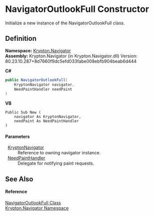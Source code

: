 # NavigatorOutlookFull Constructor


Initialize a new instance of the NavigatorOutlookFull class.



## Definition
**Namespace:** <a href="a21ac074-d119-3dc6-bd1c-d3a12c0128bc.md">Krypton.Navigator</a>  
**Assembly:** Krypton.Navigator (in Krypton.Navigator.dll) Version: 80.23.10.287+8d7660f9dc5efd033fabe008ebfb904beab6d444

**C#**
``` C#
public NavigatorOutlookFull(
	KryptonNavigator navigator,
	NeedPaintHandler needPaint
)
```
**VB**
``` VB
Public Sub New ( 
	navigator As KryptonNavigator,
	needPaint As NeedPaintHandler
)
```



#### Parameters
<dl><dt>  <a href="5b32a15b-85d7-1db8-3c10-e43632f905eb.md">KryptonNavigator</a></dt><dd>Reference to owning navigator instance.</dd><dt>  <a href="33f685bd-f838-7c82-3e84-2827dccd141e.md">NeedPaintHandler</a></dt><dd>Delegate for notifying paint requests.</dd></dl>

## See Also


#### Reference
<a href="99496126-1401-f11e-14dd-8c71c4ea719b.md">NavigatorOutlookFull Class</a>  
<a href="a21ac074-d119-3dc6-bd1c-d3a12c0128bc.md">Krypton.Navigator Namespace</a>  
